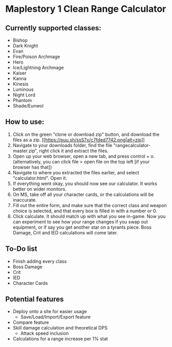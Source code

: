 # Maplestory 1 Clean Range Calculator

## Currently supported classes:
- Bishop
- Dark Knight
- Evan
- Fire/Poison Archmage
- Hero
- Ice/Lightning Archmage
- Kaiser
- Kanna
- Kinesis
- Luminous
- Night Lord
- Phantom
- Shade/Eunwol

## How to use:
1. Click on the green "clone or download zip" button, and download the files as a zip. [[https://puu.sh/ssS7x/c7fded7742.png|alt=zip]]
2. Navigate to your downloads folder, find the file "rangecalculator-master.zip", right click it and extract the files.
3. Open up your web browser, open a new tab, and press control + o. (alternatively, you can click file > open file on the top left [if your browser has that])
4. Navigate to where you extracted the files earlier, and select "calculator.html". Open it.
5. If everything went okay, you should now see our calculator. It works better on wider monitors.
6. On MS, take off all your character cards, or the calculations will be inaccurate.
7. Fill out the entire form, and make sure that the correct class and weapon choice is selected, and that every box is filled in with a number or 0.
8. Click calculate. It should match up with what you see in-game. Now you can experiment to see how your range changes if you swap out equipment, or if say you get another star on a tyrants piece. Boss Damage, Crit and IED calculations will come later.

## To-Do list
- Finish adding every class
- Boss Damage
- Crit
- IED
- Character Cards

## Potential features
- Deploy onto a site for easier usage
  - Save/Load/Import/Export feature
- Compare feature
- Skill damage calculation and theoretical DPS
  - Attack speed inclusion
- Calculations for a range increase per 1% stat

